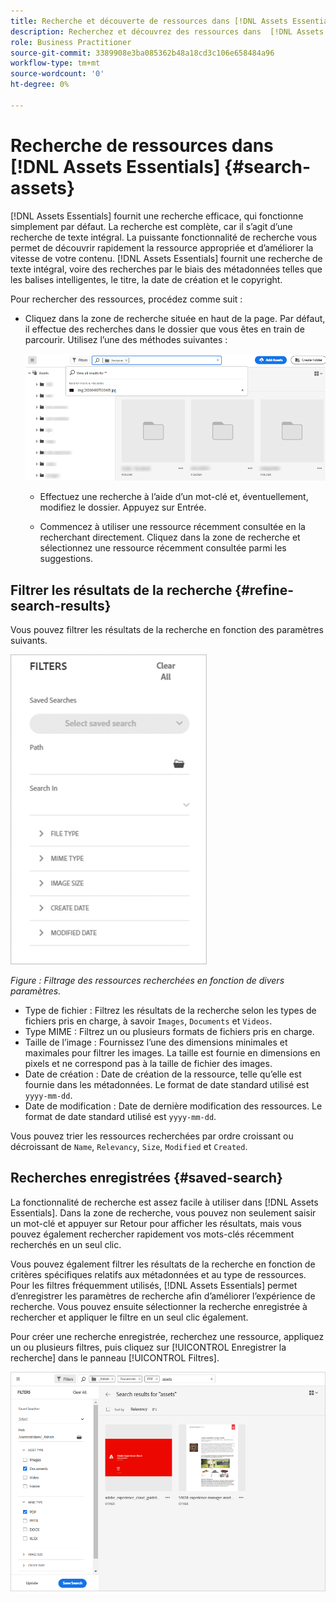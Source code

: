 ```yaml
---
title: Recherche et découverte de ressources dans [!DNL Assets Essentials]
description: Recherchez et découvrez des ressources dans  [!DNL Assets Essentials].
role: Business Practitioner
source-git-commit: 3389908e3ba085362b48a18cd3c106e658484a96
workflow-type: tm+mt
source-wordcount: '0'
ht-degree: 0%

---
```



# Recherche de ressources dans [!DNL Assets Essentials] {#search-assets}

[!DNL Assets Essentials] fournit une recherche efficace, qui fonctionne simplement par défaut. La recherche est complète, car il s’agit d’une recherche de texte intégral. La puissante fonctionnalité de recherche vous permet de découvrir rapidement la ressource appropriée et d’améliorer la vitesse de votre contenu. [!DNL Assets Essentials] fournit une recherche de texte intégral, voire des recherches par le biais des métadonnées telles que les balises intelligentes, le titre, la date de création et le copyright.

Pour rechercher des ressources, procédez comme suit :

* Cliquez dans la zone de recherche située en haut de la page. Par défaut, il effectue des recherches dans le dossier que vous êtes en train de parcourir. Utilisez l’une des méthodes suivantes :

   ![zone de recherche](assets/search-box.png)

   * Effectuez une recherche à l’aide d’un mot-clé et, éventuellement, modifiez le dossier. Appuyez sur Entrée.

   * Commencez à utiliser une ressource récemment consultée en la recherchant directement. Cliquez dans la zone de recherche et sélectionnez une ressource récemment consultée parmi les suggestions.

## Filtrer les résultats de la recherche {#refine-search-results}

Vous pouvez filtrer les résultats de la recherche en fonction des paramètres suivants.

![Filtres de recherche](assets/filters1.png)

*Figure : Filtrage des ressources recherchées en fonction de divers paramètres.*

* Type de fichier : Filtrez les résultats de la recherche selon les types de fichiers pris en charge, à savoir `Images`, `Documents` et `Videos`.
* Type MIME : Filtrez un ou plusieurs formats de fichiers pris en charge. <!-- TBD:  [supported file formats](/help/supported-file-formats.md). -->
* Taille de l’image : Fournissez l’une des dimensions minimales et maximales pour filtrer les images. La taille est fournie en dimensions en pixels et ne correspond pas à la taille de fichier des images.
* Date de création : Date de création de la ressource, telle qu’elle est fournie dans les métadonnées. Le format de date standard utilisé est `yyyy-mm-dd`.
* Date de modification : Date de dernière modification des ressources. Le format de date standard utilisé est `yyyy-mm-dd`.

Vous pouvez trier les ressources recherchées par ordre croissant ou décroissant de `Name`, `Relevancy`, `Size`, `Modified` et `Created`.

## Recherches enregistrées  {#saved-search}

La fonctionnalité de recherche est assez facile à utiliser dans [!DNL Assets Essentials]. Dans la zone de recherche, vous pouvez non seulement saisir un mot-clé et appuyer sur Retour pour afficher les résultats, mais vous pouvez également rechercher rapidement vos mots-clés récemment recherchés en un seul clic.

Vous pouvez également filtrer les résultats de la recherche en fonction de critères spécifiques relatifs aux métadonnées et au type de ressources. Pour les filtres fréquemment utilisés, [!DNL Assets Essentials] permet d’enregistrer les paramètres de recherche afin d’améliorer l’expérience de recherche. Vous pouvez ensuite sélectionner la recherche enregistrée à rechercher et appliquer le filtre en un seul clic également.

Pour créer une recherche enregistrée, recherchez une ressource, appliquez un ou plusieurs filtres, puis cliquez sur [!UICONTROL Enregistrer la recherche] dans le panneau [!UICONTROL Filtres].

![Recherche enregistrée à partir du panneau Filtres](assets/saved-search.png)

<!-- TBD: Search behavior. Full-text search. Ranking and rank boosts. Hidden assets.
Report poor UX that users can only save a filtered search and not a simple search.
.
Are other supported files fully indexed and support full-text search? Eg. audio/videos files can at best have metadata indexed.
Anything about ranking of assets displayed in search results?

What about temporarily hiding an asset (suspending search on it) from the search results? If an asset is undergoing review collaboration, should it be used by others? Should it be hidden in search?

When userA is searching and userB add an asset that matches search results, will the asset display in search as soon as userA refreshes the page? Assuming indexing is near real-time. May not be so for bulk uploads.
-->
